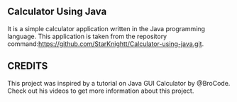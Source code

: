 ## Calculator Using Java
It is a simple calculator application written in the Java programming language. This application is taken from the repository command:https://github.com/StarKnightt/Calculator-using-java.git.

## CREDITS
This project was inspired by a tutorial on Java GUI Calculator by @BroCode. Check out his videos to get more information about this project. 
